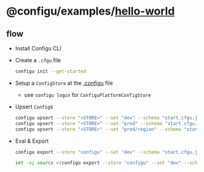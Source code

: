 # @configu/examples/[hello-world](https://en.wikipedia.org/wiki/%22Hello,_World!%22_program)

## flow

- Install Configu CLI
- Create a `.cfgu` file
  ```bash
  configu init --get-started
  ```
- Setup a `ConfigStore` at the [.configu](.configu) file
  - use `configu login` for `ConfiguPlatformConfigStore`
- Upsert `Config`s
  ```bash
  configu upsert --store "<STORE>" --set "dev" --schema "start.cfgu.json" --kv "GREETING=hey" --kv "SUBJECT=<VALUE>"
  configu upsert --store "<STORE>" --set "prod" --schema "start.cfgu.json" -c "SUBJECT=<VALUE>"
  configu upsert --store "<STORE>" --set "prod/region" --schema "start.cfgu.json" -c "GREETING=welcome"
  ```
- Eval & Export

  ```bash
  configu export --store "configu" --set "dev" --schema "start.cfgu.json" --run "<EXECUTABLE>"

  set -a; source <(configu export --store "configu" --set "dev" --schema "start.cfgu.json" --source); set +a && <EXECUTABLE>
  ```

